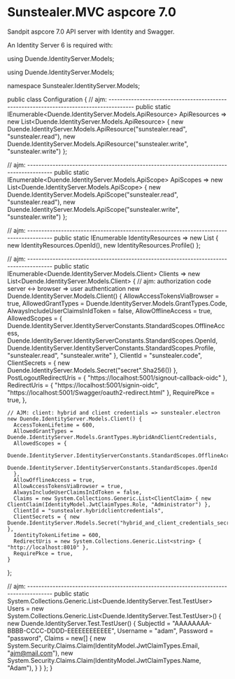 # Sunstealer.MVC aspcore 7.0

Sandpit aspcore 7.0 API server with Identity and Swagger.

An Identity Server 6 is required with:

using Duende.IdentityServer.Models;

using Duende.IdentityServer.Models;

namespace Sunstealer.IdentityServer.Models;


public class Configuration {
  // ajm: ---------------------------------------------------------------------------------------
  public static IEnumerable<Duende.IdentityServer.Models.ApiResource> ApiResources =>
  new List<Duende.IdentityServer.Models.ApiResource> {
    new Duende.IdentityServer.Models.ApiResource("sunstealer.read", "sunstealer.read"),
    new Duende.IdentityServer.Models.ApiResource("sunstealer.write", "sunstealer.write")
  };

  // ajm: ---------------------------------------------------------------------------------------
  public static IEnumerable<Duende.IdentityServer.Models.ApiScope> ApiScopes =>
  new List<Duende.IdentityServer.Models.ApiScope> {
    new Duende.IdentityServer.Models.ApiScope("sunstealer.read", "sunstealer.read"),
    new Duende.IdentityServer.Models.ApiScope("sunstealer.write", "sunstealer.write")
  };

  // ajm: ---------------------------------------------------------------------------------------
  public static IEnumerable<IdentityResource> IdentityResources =>
    new List<IdentityResource> { new IdentityResources.OpenId(), new IdentityResources.Profile()
  };

  // ajm: ---------------------------------------------------------------------------------------
  public static IEnumerable<Duende.IdentityServer.Models.Client> Clients => new List<Duende.IdentityServer.Models.Client> {
    // ajm: authorization code server <-> browser => user authentication
    new Duende.IdentityServer.Models.Client() {
      AllowAccessTokensViaBrowser = true,
      AllowedGrantTypes = Duende.IdentityServer.Models.GrantTypes.Code,
      AlwaysIncludeUserClaimsInIdToken = false,
      AllowOfflineAccess = true,
      AllowedScopes = {
        Duende.IdentityServer.IdentityServerConstants.StandardScopes.OfflineAccess,
        Duende.IdentityServer.IdentityServerConstants.StandardScopes.OpenId,
        Duende.IdentityServer.IdentityServerConstants.StandardScopes.Profile,
        "sunstealer.read",
        "sunstealer.write"
      },
      ClientId = "sunstealer.code",
      ClientSecrets = { new Duende.IdentityServer.Models.Secret("secret".Sha256()) },
      PostLogoutRedirectUris = { "https://localhost:5001/signout-callback-oidc" },
      RedirectUris = { "https://localhost:5001/signin-oidc", "https://localhost:5001/Swagger/oauth2-redirect.html" },
      RequirePkce = true,
    },

    // AJM: client: hybrid and client credentials => sunstealer.electron
    new Duende.IdentityServer.Models.Client() {
      AccessTokenLifetime = 600,
      AllowedGrantTypes = Duende.IdentityServer.Models.GrantTypes.HybridAndClientCredentials,
      AllowedScopes = {
        Duende.IdentityServer.IdentityServerConstants.StandardScopes.OfflineAccess,
        Duende.IdentityServer.IdentityServerConstants.StandardScopes.OpenId
      },
      AllowOfflineAccess = true,
      AllowAccessTokensViaBrowser = true, 
      AlwaysIncludeUserClaimsInIdToken = false,
      Claims = new System.Collections.Generic.List<ClientClaim> { new ClientClaim(IdentityModel.JwtClaimTypes.Role, "Administrator") },
      ClientId = "sunstealer.hybridclientcredentials",
      ClientSecrets = { new Duende.IdentityServer.Models.Secret("hybrid_and_client_credentials_secret".Sha256()) },
      IdentityTokenLifetime = 600,
      RedirectUris = new System.Collections.Generic.List<string> { "http://localhost:8010" },
      RequirePkce = true,
    }
  };

  // ajm: ---------------------------------------------------------------------------------------
  public static System.Collections.Generic.List<Duende.IdentityServer.Test.TestUser> Users = new System.Collections.Generic.List<Duende.IdentityServer.Test.TestUser>() {
    new Duende.IdentityServer.Test.TestUser() {
      SubjectId = "AAAAAAAA-BBBB-CCCC-DDDD-EEEEEEEEEEEE",
      Username = "adam",
      Password = "password",
      Claims = new[] {
        new System.Security.Claims.Claim(IdentityModel.JwtClaimTypes.Email, "ajm@mail.com"),
        new System.Security.Claims.Claim(IdentityModel.JwtClaimTypes.Name, "Adam"),
      }
    }
  };
}
